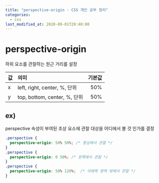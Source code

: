 ```yaml
---
title: "perspective-origin - CSS 개인 공부 정리"
categories: 
  - css
last_modified_at: 2020-09-01T20:40:00
---
```


# perspective-origin

하위 요소를 관찰하는 원근 거리를 설정

| 값 | 의미 | 기본값 |
|:---|:---|---:|
| x | left, right, center, %, 단위 | 50% |
| y | top, bottom, center, %, 단위 | 50% |

## ex)

perspective 속성이 부여된 조상 요소에 관찰 대상을 어디에서 볼 것 인가를 결정
```css
.perspective {
  perspective-origin: 50% 50%; /* 중심에서 관찰 */
}
.perspective {
  perspective-origin: 0 50%; /* 왼쪽에서 관찰 */
}
.perspective {
  perspective-origin: 50% 120%;  /* 아래쪽 영역 밖에서 관찰 */
}
```
